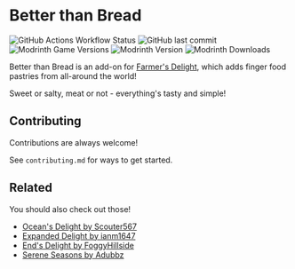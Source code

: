 
# Better than Bread

![GitHub Actions Workflow Status](https://img.shields.io/github/actions/workflow/status/Iced-Coded/better-than-bread/build.yml?style=for-the-badge)
![GitHub last commit](https://img.shields.io/github/last-commit/Iced-Coded/better-than-bread?style=for-the-badge)\
![Modrinth Game Versions](https://img.shields.io/modrinth/game-versions/FnFCgIUY?style=for-the-badge)
![Modrinth Version](https://img.shields.io/modrinth/v/FnFCgIUY?style=for-the-badge)
![Modrinth Downloads](https://img.shields.io/modrinth/dt/FnFCgIUY?style=for-the-badge)

Better than Bread is an add-on for [Farmer's Delight](https://github.com/MehVahdJukaar/FarmersDelightRefabricated), which adds finger food pastries from all-around the world!

Sweet or salty, meat or not - everything's tasty and simple!


## Contributing

Contributions are always welcome!

See `contributing.md` for ways to get started.


## Related

You should also check out those!

- [Ocean's Delight by Scouter567](https://modrinth.com/mod/oceans-delight)
- [Expanded Delight by ianm1647](https://modrinth.com/mod/expanded-delight)
- [End's Delight by FoggyHillside](https://modrinth.com/mod/ends-delight)
- [Serene Seasons by Adubbz](https://modrinth.com/mod/serene-seasons)

